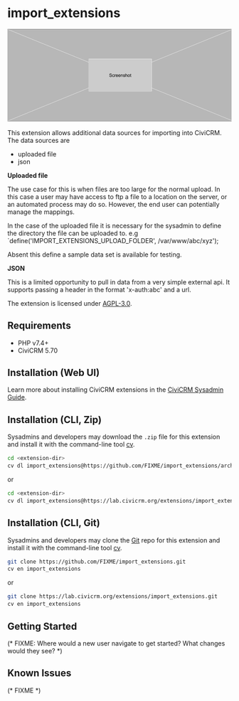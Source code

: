 # import_extensions

![Screenshot](/images/screenshot.png)

This extension allows additional data sources for importing
into CiviCRM. The data sources are

- uploaded file
- json

**Uploaded file**

The use case for this is when files are too large for the normal
upload. In this case a user may have access to ftp a file
to a location on the server, or an automated process
may do so. However, the end user can potentially
manage the mappings.

In the case of the uploaded file it is necessary for the
sysadmin to define the directory the file can be uploaded to.
e.g
`define('IMPORT_EXTENSIONS_UPLOAD_FOLDER', /var/www/abc/xyz');

Absent this define a sample data set is available for testing.

**JSON**

This is a limited opportunity to pull in data from a very simple
external api. It supports passing a header in the format 'x-auth:abc'
and a url.


The extension is licensed under [AGPL-3.0](LICENSE.txt).

## Requirements

* PHP v7.4+
* CiviCRM 5.70

## Installation (Web UI)

Learn more about installing CiviCRM extensions in the [CiviCRM Sysadmin Guide](https://docs.civicrm.org/sysadmin/en/latest/customize/extensions/).

## Installation (CLI, Zip)

Sysadmins and developers may download the `.zip` file for this extension and
install it with the command-line tool [cv](https://github.com/civicrm/cv).

```bash
cd <extension-dir>
cv dl import_extensions@https://github.com/FIXME/import_extensions/archive/master.zip
```
or
```bash
cd <extension-dir>
cv dl import_extensions@https://lab.civicrm.org/extensions/import_extensions/-/archive/main/import_extensions-main.zip
```

## Installation (CLI, Git)

Sysadmins and developers may clone the [Git](https://en.wikipedia.org/wiki/Git) repo for this extension and
install it with the command-line tool [cv](https://github.com/civicrm/cv).

```bash
git clone https://github.com/FIXME/import_extensions.git
cv en import_extensions
```
or
```bash
git clone https://lab.civicrm.org/extensions/import_extensions.git
cv en import_extensions
```

## Getting Started

(* FIXME: Where would a new user navigate to get started? What changes would they see? *)

## Known Issues

(* FIXME *)
